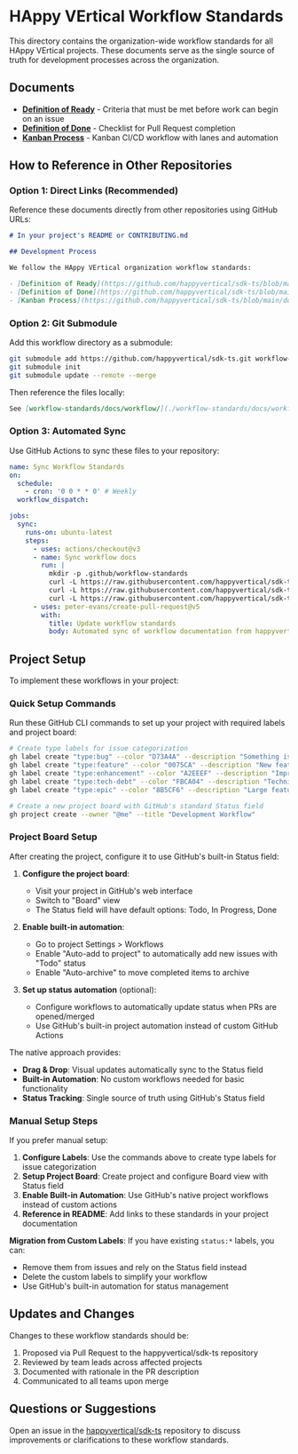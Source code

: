 # HAppy VErtical Workflow Standards

This directory contains the organization-wide workflow standards for all HAppy VErtical projects. These documents serve as the single source of truth for development processes across the organization.

## Documents

- **[Definition of Ready](./DEFINITION_OF_READY.md)** - Criteria that must be met before work can begin on an issue
- **[Definition of Done](./DEFINITION_OF_DONE.md)** - Checklist for Pull Request completion
- **[Kanban Process](./KANBAN.md)** - Kanban CI/CD workflow with lanes and automation

## How to Reference in Other Repositories

### Option 1: Direct Links (Recommended)
Reference these documents directly from other repositories using GitHub URLs:

```markdown
# In your project's README or CONTRIBUTING.md

## Development Process

We follow the HAppy VErtical organization workflow standards:

- [Definition of Ready](https://github.com/happyvertical/sdk-ts/blob/main/docs/workflow/DEFINITION_OF_READY.md)
- [Definition of Done](https://github.com/happyvertical/sdk-ts/blob/main/docs/workflow/DEFINITION_OF_DONE.md)  
- [Kanban Process](https://github.com/happyvertical/sdk-ts/blob/main/docs/workflow/KANBAN.md)
```

### Option 2: Git Submodule
Add this workflow directory as a submodule:

```bash
git submodule add https://github.com/happyvertical/sdk-ts.git workflow-standards
git submodule init
git submodule update --remote --merge
```

Then reference the files locally:
```markdown
See [workflow-standards/docs/workflow/](./workflow-standards/docs/workflow/) for our development process.
```

### Option 3: Automated Sync
Use GitHub Actions to sync these files to your repository:

```yaml
name: Sync Workflow Standards
on:
  schedule:
    - cron: '0 0 * * 0' # Weekly
  workflow_dispatch:

jobs:
  sync:
    runs-on: ubuntu-latest
    steps:
      - uses: actions/checkout@v3
      - name: Sync workflow docs
        run: |
          mkdir -p .github/workflow-standards
          curl -L https://raw.githubusercontent.com/happyvertical/sdk-ts/main/docs/workflow/DEFINITION_OF_READY.md -o .github/workflow-standards/DEFINITION_OF_READY.md
          curl -L https://raw.githubusercontent.com/happyvertical/sdk-ts/main/docs/workflow/DEFINITION_OF_DONE.md -o .github/workflow-standards/DEFINITION_OF_DONE.md
          curl -L https://raw.githubusercontent.com/happyvertical/sdk-ts/main/docs/workflow/KANBAN.md -o .github/workflow-standards/KANBAN.md
      - uses: peter-evans/create-pull-request@v5
        with:
          title: Update workflow standards
          body: Automated sync of workflow documentation from happyvertical/sdk-ts
```

## Project Setup

To implement these workflows in your project:

### Quick Setup Commands

Run these GitHub CLI commands to set up your project with required labels and project board:

```bash
# Create type labels for issue categorization
gh label create "type:bug" --color "D73A4A" --description "Something isn't working"
gh label create "type:feature" --color "0075CA" --description "New feature or request"
gh label create "type:enhancement" --color "A2EEEF" --description "Improvement to existing functionality"
gh label create "type:tech-debt" --color "FBCA04" --description "Technical debt or refactoring"
gh label create "type:epic" --color "8B5CF6" --description "Large feature that spans multiple issues"

# Create a new project board with GitHub's standard Status field
gh project create --owner "@me" --title "Development Workflow"
```

### Project Board Setup

After creating the project, configure it to use GitHub's built-in Status field:

1. **Configure the project board**:
   - Visit your project in GitHub's web interface
   - Switch to "Board" view
   - The Status field will have default options: Todo, In Progress, Done

2. **Enable built-in automation**:
   - Go to project Settings > Workflows
   - Enable "Auto-add to project" to automatically add new issues with "Todo" status
   - Enable "Auto-archive" to move completed items to archive

3. **Set up status automation** (optional):
   - Configure workflows to automatically update status when PRs are opened/merged
   - Use GitHub's built-in project automation instead of custom GitHub Actions

The native approach provides:
- **Drag & Drop**: Visual updates automatically sync to the Status field
- **Built-in Automation**: No custom workflows needed for basic functionality
- **Status Tracking**: Single source of truth using GitHub's Status field

### Manual Setup Steps

If you prefer manual setup:

1. **Configure Labels**: Use the commands above to create type labels for issue categorization
2. **Setup Project Board**: Create project and configure Board view with Status field
3. **Enable Built-in Automation**: Use GitHub's native project workflows instead of custom actions
4. **Reference in README**: Add links to these standards in your project documentation

**Migration from Custom Labels**: If you have existing `status:*` labels, you can:
- Remove them from issues and rely on the Status field instead
- Delete the custom labels to simplify your workflow
- Use GitHub's built-in automation for status management

## Updates and Changes

Changes to these workflow standards should be:
1. Proposed via Pull Request to the happyvertical/sdk-ts repository
2. Reviewed by team leads across affected projects
3. Documented with rationale in the PR description
4. Communicated to all teams upon merge

## Questions or Suggestions

Open an issue in the [happyvertical/sdk-ts](https://github.com/happyvertical/sdk-ts/issues) repository to discuss improvements or clarifications to these workflow standards.